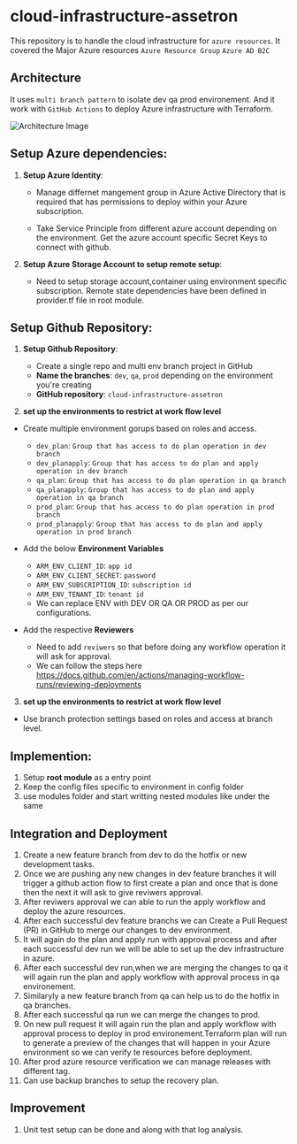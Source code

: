 # cloud-infrastructure-assetron
This repository is to handle the cloud infrastructure for `azure resources`.
It covered the Major Azure resources 
`Azure Resource Group`
`Azure AD B2C`

## Architecture
It uses `multi branch pattern`  to isolate dev qa prod environement.
And it work with `GitHub Actions` to deploy Azure infrastructure with Terraform.

![Architecture Image](https://user-images.githubusercontent.com/1248896/189254453-439dd558-fc6c-4377-b01c-d5e54cc49403.png)

## Setup Azure dependencies:
1. **Setup Azure Identity**: 
    - Manage differnet mangement group in Azure Active Directory that is required that has permissions to deploy within your Azure subscription. 
    
    - Take Service Principle from different azure account depending on the environment.
    Get the azure account specific Secret Keys to connect with github.    

2. **Setup Azure Storage Account to setup remote setup**: 
    - Need to setup storage account,container using environment specific subscription.
    Remote state dependencies have been defined in provider.tf file in root module.

## Setup Github Repository:
1. **Setup Github Repository**: 
    - Create a single repo and multi env branch project in GitHub 
    - **Name the branches**: `dev`, `qa`, `prod` depending on the environment you're creating
    - **GitHub repository**: `cloud-infrastructure-assetron`

2. **set up the environments to restrict at work flow level**
  - Create multiple environment gorups based on roles and access.
    - `dev_plan`: `Group that has access to do plan operation in dev branch`
    - `dev_planapply`: `Group that has access to do plan and apply operation in dev branch`
    - `qa_plan`: `Group that has access to do plan operation in qa branch`
    - `qa_planapply`: `Group that has access to do plan and apply operation in qa branch`
    - `prod_plan`: `Group that has access to do plan operation in prod branch`
    - `prod_planapply`: `Group that has access to do plan and apply operation in prod branch`
  
  - Add the below **Environment Variables**
    - `ARM_ENV_CLIENT_ID`: `app id`
    - `ARM_ENV_CLIENT_SECRET`: `password`
    - `ARM_ENV_SUBSCRIPTION_ID`: `subscription id`
    - `ARM_ENV_TENANT_ID`: `tenant id`
    - We can replace ENV with DEV OR QA OR PROD as per our configurations.

  - Add the respective **Reviewers**
    - Need to add `reviwers` so that before doing any workflow operation it will ask for approval.
    - We can follow the steps here  [](.github/workflows/tf-unit-tests.yml)https://docs.github.com/en/actions/managing-workflow-runs/reviewing-deployments

3. **set up the environments to restrict at work flow level**
  - Use branch protection settings based on roles and access at branch level.

## Implemention:
1. Setup **root module** as a entry point 
1. Keep the config files specific to environment in config folder
1. use modules folder and start writting nested modules like under the same


## Integration and Deployment
1. Create a new feature branch from dev to do the hotfix or new development tasks.
2. Once we are pushing any new changes in dev feature branches it will trigger a github action flow to first create a plan and once that is done then the next it will ask to give reviwers approval.
3. After reviwers approval we can able to run the apply workflow and deploy the azure resources.
4. After each successful dev feature branchs we can Create a Pull Request (PR) in GitHub to merge our changes to dev environment.
5. It will again do the plan and apply run with approval process and after each successful dev run 
   we will be able to set up the dev infrastructure in azure.
6. After each successful dev run,when we are merging the changes to qa it will again run the plan and apply workflow with approval process in qa environement.
7. Similaryly a new feature branch from qa can help us to do the hotfix in qa branches.
8. After each successful qa run we can merge the changes to prod.
6. On new pull request it will again run the plan and apply workflow with approval process to deploy in prod environement.Terraform plan will run to generate a preview of the changes that will happen in your Azure environment so we can verify te resources before deployment.
7. After prod azure resource verification we can manage releases with different tag.
6. Can use backup branches to setup the recovery plan.

## Improvement
1. Unit test setup can be done and along with that log analysis.